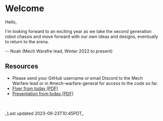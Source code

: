 # Welcome

Hello,

I'm looking forward to an exciting year as we take the second generation robot chassis and move forward with our own ideas and designs, eventually to return to the arena.

-- Noah (Mech Warafre lead, Winter 2022 to present)

## Resources

- Please send your GitHub username or email Discord to the Mech Warfare lead or in #mech-warfare-general for access to the code so far.
- [Flyer from today (PDF)](MechWarfareFlyer2023_v1.pdf)
- [Presentation from today (PDF)]()

<br>
<br>
_Last updated 2023-09-23T10:45PDT_

